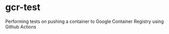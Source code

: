# gcr-test
Performing tests on pushing a container to Google Container Registry using Github Actions
